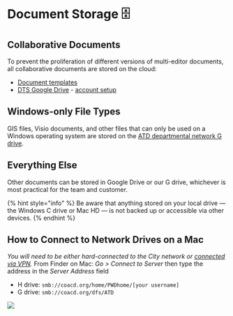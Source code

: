 # Document Storage 🗄️

## Collaborative Docum​ents

To prevent the proliferation of different versions of multi-editor documents, all collaborative documents are stored on the cloud:

* [Document templates](https://drive.google.com/open?id=1Txqc8xGkwa3h9lrRoXGzGjLlVo0S8DA6)
* ​[DTS Google Drive](https://drive.google.com/drive/folders/1fNmU-czryk5wJsn1gmb4WYUJJdut8Me7)​ - [​account setup](https://github.com/cityofaustin/atd-data-tech/wiki/Using-Google-as-a-City-employee)​​

## Windows-only File Types

GIS files, Visio documents, and other files that can only be used on a Windows operating system are stored on the [ATD departmental network G drive](https://coacd.org/dfs/ATD).

## Everything Else

Other documents can be stored in Google Drive or our G drive, whichever is most practical for the team and customer.

{% hint style="info" %}
Be aware that anything stored on your local drive — the Windows C drive or Mac HD — is not backed up or accessible via other devices. &#x20;
{% endhint %}

## **How to Connect to Network Drives on a Mac**

_You will need to be either hard-connected to the City network or_ [_connected via VPN_](https://atd-dts.gitbook.io/wiki/on-boarding#vpn-and-remote-access)_._ From Finder on Mac: _Go > Connect to Server_ then type the address in the _Server Address_ field

* H drive: `smb://coacd.org/home/PWDhome/[your username]`
* G drive: `smb://coacd.org/dfs/ATD`

![](<../.gitbook/assets/screen-shot-2020-07-29-at-12.38.07-pm (1).png>)


